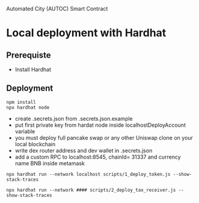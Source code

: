 Automated City (AUTOC) Smart Contract

# Local deployment with Hardhat

## Prerequiste 
* Install Hardhat

## Deployment
```
npm install
npx hardhat node
```

* create .secrets.json from .secrets.json.example
* put first private key from hardat node inside localhostDeployAccount variable
* you must deploy full pancake swap or any other Uniswap clone on your local blockchain
* write dex router address and dev wallet in .secrets.json
* add a custom RPC to localhost:8545, chainId= 31337 and currency name BNB inside metamask

```
npx hardhat run --network localhost scripts/1_deploy_token.js --show-stack-traces

npx hardhat run --network #### scripts/2_deploy_tax_receiver.js --show-stack-traces
```